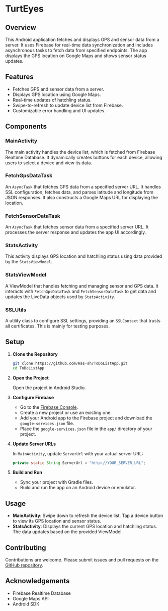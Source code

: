 # TurtEyes

## Overview

This Android application fetches and displays GPS and sensor data from a server. It uses Firebase for real-time data synchronization and includes asynchronous tasks to fetch data from specified endpoints. The app displays the GPS location on Google Maps and shows sensor status updates. 

## Features

- Fetches GPS and sensor data from a server.
- Displays GPS location using Google Maps.
- Real-time updates of hatchling status.
- Swipe-to-refresh to update device list from Firebase.
- Customizable error handling and UI updates.

## Components

### MainActivity

The main activity handles the device list, which is fetched from Firebase Realtime Database. It dynamically creates buttons for each device, allowing users to select a device and view its data.

### FetchGpsDataTask

An `AsyncTask` that fetches GPS data from a specified server URL. It handles SSL configuration, fetches data, and parses latitude and longitude from JSON responses. It also constructs a Google Maps URL for displaying the location.

### FetchSensorDataTask

An `AsyncTask` that fetches sensor data from a specified server URL. It processes the server response and updates the app UI accordingly.

### StatsActivity

This activity displays GPS location and hatchling status using data provided by the `StatsViewModel`.

### StatsViewModel

A ViewModel that handles fetching and managing sensor and GPS data. It interacts with `FetchGpsDataTask` and `FetchSensorDataTask` to get data and updates the LiveData objects used by `StatsActivity`.

### SSLUtils

A utility class to configure SSL settings, providing an `SSLContext` that trusts all certificates. This is mainly for testing purposes.

## Setup

1. **Clone the Repository**

   ```sh
   git clone https://github.com/Has-sh/ToDoListApp.git
   cd ToDoListApp
   ```

2. **Open the Project**

   Open the project in Android Studio.

3. **Configure Firebase**

   - Go to the [Firebase Console](https://console.firebase.google.com/).
   - Create a new project or use an existing one.
   - Add your Android app to the Firebase project and download the `google-services.json` file.
   - Place the `google-services.json` file in the `app/` directory of your project.

4. **Update Server URLs**

   In `MainActivity`, update `ServerUrl` with your actual server URL:
   ```java
   private static String ServerUrl = "http://YOUR_SERVER_URL";
   ```

5. **Build and Run**

   - Sync your project with Gradle files.
   - Build and run the app on an Android device or emulator.

## Usage

- **MainActivity**: Swipe down to refresh the device list. Tap a device button to view its GPS location and sensor status.
- **StatsActivity**: Displays the current GPS location and hatchling status. The data updates based on the provided ViewModel.

## Contributing

Contributions are welcome. Please submit issues and pull requests on the [GitHub repository](https://github.com/Has-sh/ToDoListApp).

## Acknowledgements

- Firebase Realtime Database
- Google Maps API
- Android SDK
